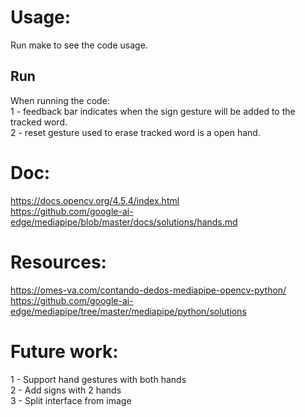# Usage:
Run make to see the code usage.

## Run
When running the code: \
1 - feedback bar indicates when the sign gesture will be added to the tracked word. \
2 - reset gesture used to erase tracked word is a open hand.

# Doc:
https://docs.opencv.org/4.5.4/index.html \
https://github.com/google-ai-edge/mediapipe/blob/master/docs/solutions/hands.md

# Resources:
https://omes-va.com/contando-dedos-mediapipe-opencv-python/ \
https://github.com/google-ai-edge/mediapipe/tree/master/mediapipe/python/solutions

# Future work:
1 - Support hand gestures with both hands \
2 - Add signs with 2 hands \
3 - Split interface from image
